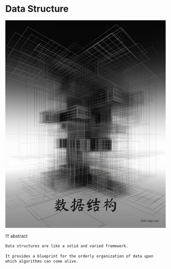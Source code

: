 # Data Structure

<div class="center-table" markdown>

![data structure](../assets/covers/chapter_data_structure.jpg)

</div>

!!! abstract

    Data structures are like a solid and varied framework.
   
    It provides a blueprint for the orderly organization of data upon which algorithms can come alive.
